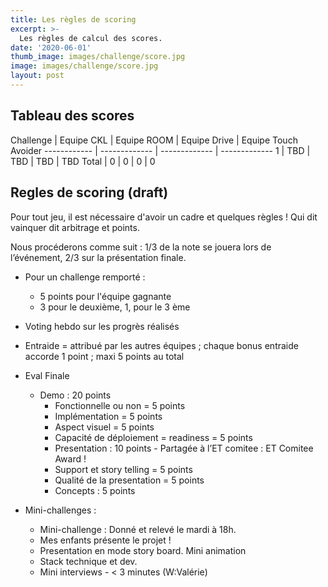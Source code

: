 ```yaml
---
title: Les règles de scoring
excerpt: >-
  Les règles de calcul des scores.
date: '2020-06-01'
thumb_image: images/challenge/score.jpg
image: images/challenge/score.jpg
layout: post
---
```


## Tableau des scores

Challenge | Equipe CKL |  Equipe ROOM | Equipe Drive | Equipe Touch Avoider
------------ | ------------- | ------------- | -------------
1  | TBD |  TBD | TBD | TBD 
Total | 0 |  0 | 0 | 0 

## Regles de scoring (draft)

Pour tout jeu, il est nécessaire d'avoir un cadre et quelques règles ! Qui dit vainquer dit arbitrage et points.

Nous procéderons comme suit :  1/3 de la note se jouera lors de l’événement, 2/3 sur la présentation finale.

+ Pour un challenge remporté : 
  + 5 points pour l'équipe gagnante
  + 3 pour le deuxième, 1, pour le 3 ème
+ Voting hebdo sur les progrès réalisés
+ Entraide = attribué par les autres équipes ; chaque bonus entraide accorde 1 point ; maxi 5 points au total
+ Eval Finale
	+ Demo : 20 points
		+ Fonctionnelle ou non = 5 points
		+ Implémentation = 5 points
		+ Aspect visuel = 5 points
		+ Capacité de déploiement = readiness = 5 points
		+ Presentation : 10 points - Partagée à l’ET comitee : ET Comitee Award !
		+	Support et story telling = 5 points
		+	Qualité de la presentation = 5 points
		+	Concepts : 5 points

+ Mini-challenges :
	+ Mini-challenge : Donné et relevé le mardi à 18h.
	+ Mes enfants présente le projet !
	+ Presentation en mode story board. Mini animation
	+ Stack technique et dev.
	+ Mini interviews - < 3 minutes (W:Valérie)